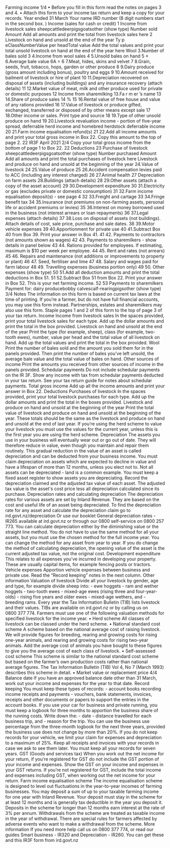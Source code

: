 Farming income 1/4 • Before you fill in this form read the notes on pages 3 and 4. • Attach this form to your income tax return and keep a copy for your records. Year ended 31 March Your name IRD number (8 digit numbers start in the second box. ) Income (sales for cash or credit) 1 Income from livestock sales sheepcattledeerpigsgoatsother (show type) Number sold Amount Add all amounts and print the total from livestock sales here 2 Livestock on hand and unsold at the end of the year Ty p eClassNumberValue per headTotal value Add the total values and print your total unsold livestock on hand at the end of the year here Wool 3.Number of bales sold 3 4.Income from wool sales 4 5.Unsold bales on hand 5 × 6.Average bale value 6A = 6 7.Meat, hides, skins and velvet 7 8.Grain, seeds, fruit, tobacco, hops, garden or other produce 8 9.Dairy produce (gross amount including bonus), poultry and eggs 9 10.Amount received for bailment of livestock or hire of plant 10 11.Depreciation recovered on disposal of assets (including buildings) and any insurance recovery (attach details) 11 12.Market value of meat, milk and other produce used for private or domestic purposes 12 Income from sharemilking 13.Fa r m er ’s name 13 14.Share of produce sales 14 % 15 16.Rental value of free house and value of any rations provided 16 17.Value of livestock or produce gifted, exchanged, transferred or disposed of by other means except sale 17 18.Other income or sales. Print type and source 18 19.Type of other unsold produce on hand 19 20.Livestock revaluation income - portion of five-year spread, deferrable herd income and homebred herdstock deferrable income 20 21.Farm income equalisation refund(s) 21 22.Add all income amounts and print your total gross income in Box 22. Copy this amount to the top of page 2. 22 IR3F April 2021 2/4 Copy your total gross income from the bottom of page 1 to Box 22. 22 Deductions 23 Purchase of livestock sheepcattledeerpigsgoatsother (show type) Number purchased Amount Add all amounts and print the total purchases of livestock here Livestock and produce on hand and unsold at the beginning of the year 24.Value of livestock 24 25.Value of produce 25 26.Accident compensation levies paid to ACC (including any interest charged) 26 27.Animal health 27 Depreciation on farm assets 28.Buildings (attach details) 28 29.Other assets (attach a copy of the asset account) 29 30.Development expenditure 30 31.Electricity or gas (excludes private or domestic consumption) 31 32.Farm income equalisation deposit(s) - see page 4 32 33.Freight and cartage 33 34.Fringe benefit tax 34 35.Insurance (not premiums on non-farming assets, personal life or accident premiums or levies) 35 36.Interest on money borrowed used in the business (not interest arrears or loan repayments) 36 37.Legal expenses (attach details) 37 38.Loss on disposal of assets (not buildings). Attach details of cost, sale price, purchase and sale dates. 38 39.Motor vehicle expenses 39 40.Apportionment for private use 40 41.Subtract Box 40 from Box 39. Print your answer in Box 41. 41 42. Payments to contractors (not amounts shown as wages) 42 43. Payments to sharemilkers - show details in panel below 43 44. Rations provided for employees. If estimating, maximum is $10 per week per employee. 44 45. Rent and rates (not arrears) 45 46. Repairs and maintenance (not additions or improvements to property or plant) 46 47. Seed, fertiliser and lime 47 48. Salary and wages paid for farm labour 48 49. Travelling expenses (business portion only) 49 50. Other expenses (show type) 50 51.Add all deduction amounts and print the total deductions in Box 51. 51 52.Subtract Box 51 from Box 22. Print your answer in Box 52. This is your net farming income. 52 53 Payments to sharemilkers Payment for: dairy producebobby calvescalf-rearingpigsother (show type) 3/4 Notes The information on this form is based on current tax laws at the time of printing. If you’re a farmer, but do not have full financial accounts, you may use this form instead. Partnerships, estates and sharemilkers may also use this form. Staple pages 1 and 2 of this form to the top of page 3 of your tax return. Income Income from livestock sales In the spaces provided, print your total livestock sales for each type. Add up the dollar amounts and print the total in the box provided. Livestock on hand and unsold at the end of the year Print the type (for example, sheep), class (for example, two-tooth ewes), number, value per head and the total value of all livestock on hand. Add up the total values and print the total in the box provided. Wool Print the number of bales sold and the amount you sold them for in the panels provided. Then print the number of bales you’ve left unsold, the average bale value and the total value of bales on hand. Other sources of income Print the amounts you received from other sources of income in the panels provided. Schedular payments Do not include schedular payments on the IR 3F. Show any income with tax from schedular payments deducted in your tax return. See your tax return guide for notes about schedular payments. Total gross income Add up all the income amounts and print your answer in Box 22. Deductions Purchases of livestock In the spaces provided, print your total livestock purchases for each type. Add up the dollar amounts and print the total in the boxes provided. Livestock and produce on hand and unsold at the beginning of the year Print the total value of livestock and produce on hand and unsold at the beginning of the year. These totals should be the same as the livestock and produce on hand and unsold at the end of last year. If you’re using the herd scheme to value your livestock you must use the values for the current year, unless this is the first year you are using the herd scheme. Depreciation The assets you use in your business will eventually wear out or go out of date. They will therefore reduce in value, even though you maintain and repair them routinely. This gradual reduction in the value of an asset is called depreciation and can be deducted from your business income. You must claim depreciation on assets which are expected to decline in value and have a lifespan of more than 12 months, unless you elect not to. Not all assets can be depreciated - land is a common example. You must keep a fixed asset register to show assets you are depreciating. Record the depreciation claimed and the adjusted tax value of each asset. The adjusted tax value is the asset's cost price less all depreciation calculated since its purchase. Depreciation rates and calculating depreciation The depreciation rates for various assets are set by Inland Revenue. They are based on the cost and useful life of an asset being depreciated. To find the depreciation rate for any asset and calculate the depreciation claim go to ird.govt.nz/depreciation Or use our booklet General depreciation rates - IR265 available at ird.govt.nz or through our 0800 self-service on 0800 257 773. You can calculate depreciation either by the diminishing value or the straight line method. You do not have to use the same method for all your assets, but you must use the chosen method for the full income year. You can change the method for any asset from year to year. If you do change the method of calculating depreciation, the opening value of the asset is the current adjusted tax value, not the original cost. Development expenditure This relates to all expenses you’ve incurred in developing your property. These are usually capital items, for example fencing posts or tractors. Vehicle expenses Apportion vehicle expenses between business and private use. Read the “Record keeping” notes in the next column. Other information Valuation of livestock Divide all your livestock by gender, age and type, for example divide sheep into: - ewe hoggets - ram and wether hoggets - two-tooth ewes - mixed-age ewes (rising three and four-year-olds) - rising five years and older ewes - mixed-age wethers, and - breeding rams. Every year the Tax Information Bulletin (TIB) lists livestock and their values. TIBs are available on ird.govt.nz or by calling us on 0800 377 774. Farmers must use one of the following valuation methods for specified livestock for the income year. • Herd scheme All classes of livestock can be classed under the herd scheme. • National standard cost scheme A scheme based on the national average cost of raising livestock. We will provide figures for breeding, rearing and growing costs for rising one-year animals, and rearing and growing costs for rising two-year animals. Add the average cost of animals you have bought to these figures to give you the average cost of each class of livestock. • Self-assessed cost scheme This scheme is similar to the national standard cost scheme but based on the farmer’s own production costs rather than national average figures. The Tax Information Bulletin (TIB) Vol 4, No 7 (March 1993) describes this scheme in detail. • Market value or replacement price 4/4 Balance date If you have an approved balance date other than 31 March, work out your income and expenses for the year to that date. Record keeping You must keep these types of records: - account books recording income receipts and payments - vouchers, bank statements, invoices, receipts and other documents or papers to support the entries in the account books. If you use your car for business and private running, you must keep a logbook for three months to apportion the business share of the running costs. Write down the: - date - distance travelled for each business trip, and - reason for the trip. You can use the business use percentage from the three-month logbook for the next three years, provided the business use does not change by more than 20%. If you do not keep records for your vehicle, we limit your claim for expenses and depreciation to a maximum of 25%. Keep all receipts and invoices with your records in case we ask to see them later. You must keep all your records for seven years. GST (Goods and services tax) When you work out the net income for your return, if you’re registered for GST do not include the GST portion of your income and expenses. Show the GST on your income and expenses in your GST returns. If you’re not registered for GST, include the total income and expenses including GST, when working out the net income for your return. Farm income equalisation scheme The income equalisation scheme is designed to level out fluctuations in the year-to-year incomes of farming businesses. You may deposit a sum of up to your taxable farming income for one year with Inland Revenue. Your deposit must stay in the scheme for at least 12 months and is generally tax deductible in the year you deposit it. Deposits in the scheme for longer than 12 months earn interest at the rate of 3% per annum. Withdrawals from the scheme are treated as taxable income in the year of withdrawal. There are special rules for farmers affected by adverse events who want to make a withdrawal from the scheme. More information If you need more help call us on 0800 377 774, or read our guides Smart business - IR320 and Depreciation - IR260. You can get these and this IR3F form from ird.govt.nz